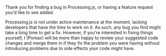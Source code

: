 Thank you for finding a bug in Processing.js, or having a feature request you'd like to see added.

Processing.js is not under active maintenance at the moment, lacking developers that have the time
to work on it. As such, any bug you find might take a long time to get a fix. However, if you're
interested in fixing things yourself, I (Pomax) will be more than happy to review your suggested
code changes and merge them in if they fix the problem you were having without introducing problems
due to side effects your code might have.
